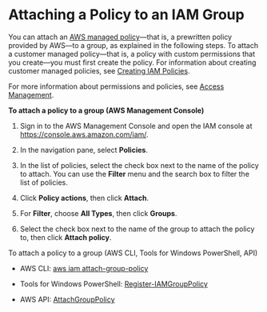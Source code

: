 # Attaching a Policy to an IAM Group<a name="id_groups_manage_attach-policy"></a>

You can attach an [AWS managed policy](access_policies_managed-vs-inline.md#aws-managed-policies)—that is, a prewritten policy provided by AWS—to a group, as explained in the following steps\. To attach a customer managed policy—that is, a policy with custom permissions that you create—you must first create the policy\. For information about creating customer managed policies, see [Creating IAM Policies](access_policies_create.md)\. 

For more information about permissions and policies, see [Access Management](access.md)\. 

**To attach a policy to a group \(AWS Management Console\)**

1. Sign in to the AWS Management Console and open the IAM console at [https://console\.aws\.amazon\.com/iam/](https://console.aws.amazon.com/iam/)\.

1. In the navigation pane, select **Policies**\. 

1. In the list of policies, select the check box next to the name of the policy to attach\. You can use the **Filter** menu and the search box to filter the list of policies\. 

1. Click **Policy actions**, then click **Attach**\.

1. For **Filter**, choose **All Types**, then click **Groups**\. 

1. Select the check box next to the name of the group to attach the policy to, then click **Attach policy**\. 

To attach a policy to a group \(AWS CLI, Tools for Windows PowerShell, API\)

+ AWS CLI: [aws iam attach\-group\-policy](http://docs.aws.amazon.com/cli/latest/reference/iam/attach-group-policy.html)

+ Tools for Windows PowerShell: [Register\-IAMGroupPolicy](http://docs.aws.amazon.com/powershell/latest/reference/Index.html?page=Register-IAMGroupPolicy.html&tocid=Register-IAMGroupPolicy)

+ AWS API: [AttachGroupPolicy](http://docs.aws.amazon.com/IAM/latest/APIReference/API_AttachGroupPolicy.html) 